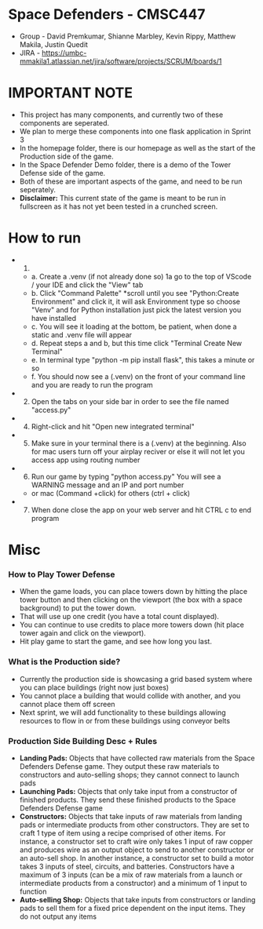# Space Defenders - CMSC447
* Group - David Premkumar, Shianne Marbley, Kevin Rippy, Matthew Makila, Justin Quedit
* JIRA - https://umbc-mmakila1.atlassian.net/jira/software/projects/SCRUM/boards/1

# IMPORTANT NOTE
* This project has many components, and currently two of these components are seperated.
* We plan to merge these components into one flask application in Sprint 3
* In the homepage folder, there is our homepage as well as the start of the Production side of the game.
* In the Space Defender Demo folder, there is a demo of the Tower Defense side of the game.
* Both of these are important aspects of the game, and need to be run seperately.
* __Disclaimer:__ This current state of the game is meant to be run in fullscreen as it has not yet been tested in a crunched screen.

# How to run
* 1.
    * a.   Create a .venv (if not already done so) 1a go to the top of VScode / your IDE and click the "View" tab
    * b.   Click "Command Palette" *scroll until you see "Python:Create Environment" and click it, it will ask Environment type so choose "Venv" and for Python installation just pick the latest version you have installed
    * c.   You will see it loading at the bottom, be patient, when done a static and .venv file will appear
    * d.   Repeat steps a and b, but this time click "Terminal Create New Terminal"
    * e.   In terminal type "python -m pip install flask", this takes a minute or so
    * f.   You should now see a (.venv) on the front of your command line and you are ready to run the program
* 2.    Open the tabs on your side bar in order to see the file named "access.py"
* 4.    Right-click and hit "Open new integrated terminal"
* 5.    Make sure in your terminal there is a (.venv) at the beginning. Also for mac users turn off your airplay reciver or else it will not let you access app using routing number
* 6.   Run our game by typing "python access.py" You will see a WARNING message and an IP and port number
   * or mac (Command +click) for others (ctrl + click)
* 7.   When done close the app on your web server and hit CTRL c to end program

# Misc
### How to Play Tower Defense
* When the game loads, you can place towers down by hitting the place tower button and then clicking on the viewport (the box with a space background) to put the tower down.
* That will use up one credit (you have a total count displayed).
* You can continue to use credits to place more towers down (hit place tower again and click on the viewport). 
* Hit play game to start the game, and see how long you last.
### What is the Production side?
* Currently the production side is showcasing a grid based system where you can place buildings (right now just boxes)
* You cannot place a building that would collide with another, and you cannot place them off screen
* Next sprint, we will add functionality to these buildings allowing resources to flow in or from these buildings using conveyor belts
### Production Side Building Desc + Rules
* __Landing Pads:__ Objects that have collected raw materials from the Space Defenders Defense game. They output these raw materials to constructors and auto-selling shops; they cannot connect to launch pads
* __Launching Pads:__ Objects that only take input from a constructor of finished products. They send these finished products to the Space Defenders Defense game
* __Constructors:__ Objects that take inputs of raw materials from landing pads or intermediate products from other constructors. They are set to craft 1 type of item using a recipe comprised of other items. For instance, a constructor set to craft wire only takes 1 input of raw copper and produces wire as an output object to send to another constructor or an auto-sell shop. In another instance, a constructor set to build a motor takes 3 inputs of steel, circuits, and batteries. Constructors have a maximum of 3 inputs (can be a mix of raw materials from a launch or intermediate products from a constructor) and a minimum of 1 input to function
* __Auto-selling Shop:__ Objects that take inputs from constructors or landing pads to sell them for a fixed price dependent on the input items. They do not output any items
